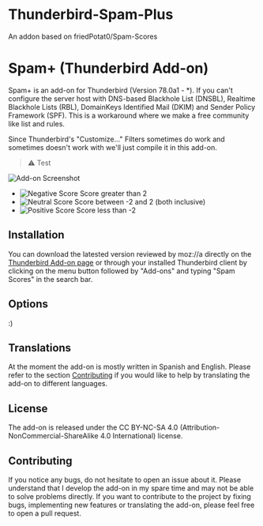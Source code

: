 # Thunderbird-Spam-Plus
An addon based on friedPotat0/Spam-Scores
# Spam+ (Thunderbird Add-on)

Spam+ is an add-on for Thunderbird (Version 78.0a1 - \*). If you can't configure the server host with DNS-based Blackhole List (DNSBL), Realtime Blackhole Lists (RBL), DomainKeys Identified Mail (DKIM) and Sender Policy Framework (SPF). This is a workaround where we make a free community like list and rules.

Since Thunderbird's "Customize..." Filters sometimes do work and sometimes doesn't work with we'll just compile it in this add-on.

> :warning: Test

![Add-on Screenshot](https://raw.githubusercontent.com/friedPotat0/Spam-Scores/master/images/screenshot.jpg)

- ![Negative Score](https://raw.githubusercontent.com/friedPotat0/Spam-Scores/master/images/score_negative.png) Score greater than 2
- ![Neutral Score](https://raw.githubusercontent.com/friedPotat0/Spam-Scores/master/images/score_neutral.png) Score between -2 and 2 (both inclusive)
- ![Positive Score](https://raw.githubusercontent.com/friedPotat0/Spam-Scores/master/images/score_positive.png) Score less than -2


## Installation

You can download the latested version reviewed by moz://a directly on the [Thunderbird Add-on page](https://addons.thunderbird.net/en/thunderbird/addon/spam-scores/) or through your installed Thunderbird client by clicking on the menu button followed by "Add-ons" and typing "Spam Scores" in the search bar.

## Options

:)

## Translations

At the moment the add-on is mostly written in Spanish and English. Please refer to the section [Contributing](#contributing) if you would like to help by translating the add-on to different languages.

## License

The add-on is released under the CC BY-NC-SA 4.0 (Attribution-NonCommercial-ShareAlike 4.0 International) license.

## Contributing

If you notice any bugs, do not hesitate to open an issue about it. Please understand that I develop the add-on in my spare time and may not be able to solve problems directly. If you want to contribute to the project by fixing bugs, implementing new features or translating the add-on, please feel free to open a pull request.
